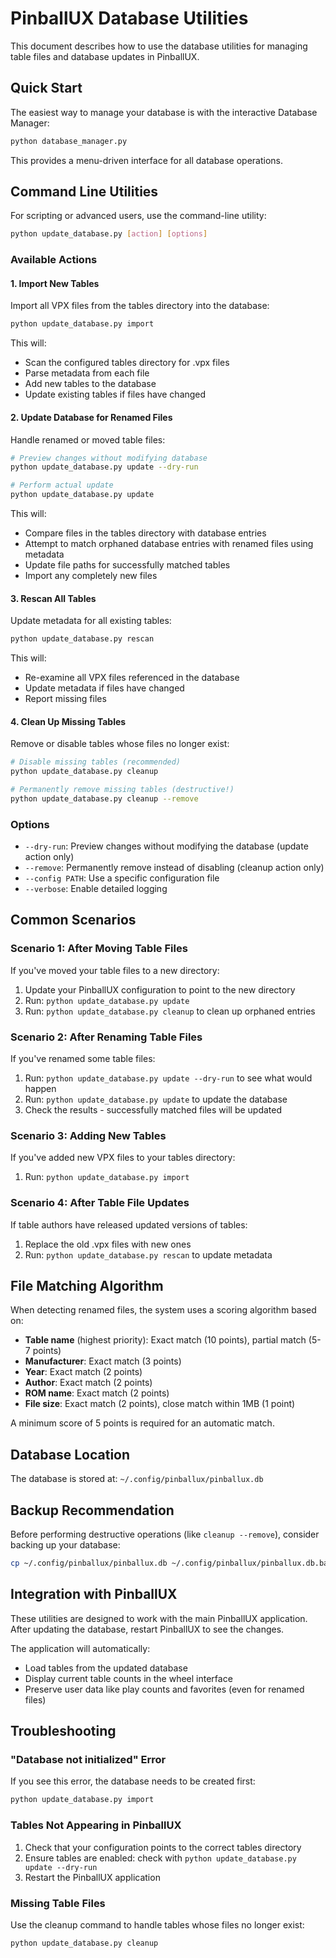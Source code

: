 # PinballUX Database Utilities

This document describes how to use the database utilities for managing table files and database updates in PinballUX.

## Quick Start

The easiest way to manage your database is with the interactive Database Manager:

```bash
python database_manager.py
```

This provides a menu-driven interface for all database operations.

## Command Line Utilities

For scripting or advanced users, use the command-line utility:

```bash
python update_database.py [action] [options]
```

### Available Actions

#### 1. Import New Tables
Import all VPX files from the tables directory into the database:

```bash
python update_database.py import
```

This will:
- Scan the configured tables directory for .vpx files
- Parse metadata from each file
- Add new tables to the database
- Update existing tables if files have changed

#### 2. Update Database for Renamed Files
Handle renamed or moved table files:

```bash
# Preview changes without modifying database
python update_database.py update --dry-run

# Perform actual update
python update_database.py update
```

This will:
- Compare files in the tables directory with database entries
- Attempt to match orphaned database entries with renamed files using metadata
- Update file paths for successfully matched tables
- Import any completely new files

#### 3. Rescan All Tables
Update metadata for all existing tables:

```bash
python update_database.py rescan
```

This will:
- Re-examine all VPX files referenced in the database
- Update metadata if files have changed
- Report missing files

#### 4. Clean Up Missing Tables
Remove or disable tables whose files no longer exist:

```bash
# Disable missing tables (recommended)
python update_database.py cleanup

# Permanently remove missing tables (destructive!)
python update_database.py cleanup --remove
```

### Options

- `--dry-run`: Preview changes without modifying the database (update action only)
- `--remove`: Permanently remove instead of disabling (cleanup action only)
- `--config PATH`: Use a specific configuration file
- `--verbose`: Enable detailed logging

## Common Scenarios

### Scenario 1: After Moving Table Files
If you've moved your table files to a new directory:

1. Update your PinballUX configuration to point to the new directory
2. Run: `python update_database.py update`
3. Run: `python update_database.py cleanup` to clean up orphaned entries

### Scenario 2: After Renaming Table Files
If you've renamed some table files:

1. Run: `python update_database.py update --dry-run` to see what would happen
2. Run: `python update_database.py update` to update the database
3. Check the results - successfully matched files will be updated

### Scenario 3: Adding New Tables
If you've added new VPX files to your tables directory:

1. Run: `python update_database.py import`

### Scenario 4: After Table File Updates
If table authors have released updated versions of tables:

1. Replace the old .vpx files with new ones
2. Run: `python update_database.py rescan` to update metadata

## File Matching Algorithm

When detecting renamed files, the system uses a scoring algorithm based on:

- **Table name** (highest priority): Exact match (10 points), partial match (5-7 points)
- **Manufacturer**: Exact match (3 points)
- **Year**: Exact match (2 points)
- **Author**: Exact match (2 points)
- **ROM name**: Exact match (2 points)
- **File size**: Exact match (2 points), close match within 1MB (1 point)

A minimum score of 5 points is required for an automatic match.

## Database Location

The database is stored at: `~/.config/pinballux/pinballux.db`

## Backup Recommendation

Before performing destructive operations (like `cleanup --remove`), consider backing up your database:

```bash
cp ~/.config/pinballux/pinballux.db ~/.config/pinballux/pinballux.db.backup
```

## Integration with PinballUX

These utilities are designed to work with the main PinballUX application. After updating the database, restart PinballUX to see the changes.

The application will automatically:
- Load tables from the updated database
- Display current table counts in the wheel interface
- Preserve user data like play counts and favorites (even for renamed files)

## Troubleshooting

### "Database not initialized" Error
If you see this error, the database needs to be created first:
```bash
python update_database.py import
```

### Tables Not Appearing in PinballUX
1. Check that your configuration points to the correct tables directory
2. Ensure tables are enabled: check with `python update_database.py update --dry-run`
3. Restart the PinballUX application

### Missing Table Files
Use the cleanup command to handle tables whose files no longer exist:
```bash
python update_database.py cleanup
```